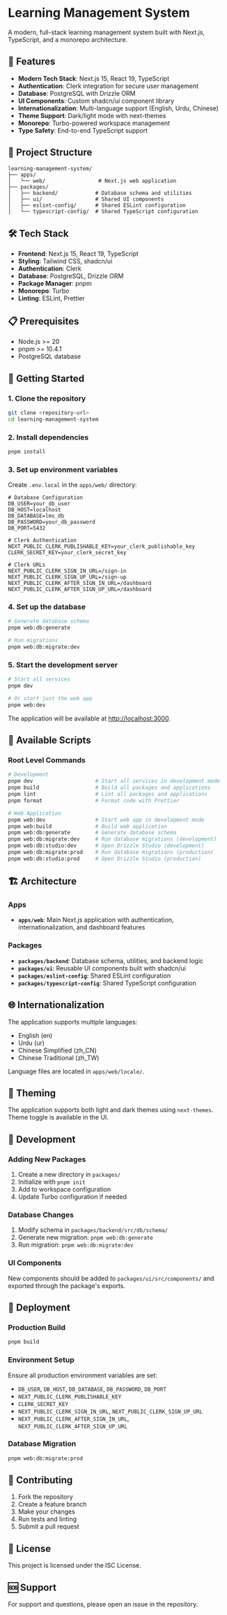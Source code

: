 # Learning Management System

A modern, full-stack learning management system built with Next.js, TypeScript, and a monorepo architecture.

## 🚀 Features

- **Modern Tech Stack**: Next.js 15, React 19, TypeScript
- **Authentication**: Clerk integration for secure user management
- **Database**: PostgreSQL with Drizzle ORM
- **UI Components**: Custom shadcn/ui component library
- **Internationalization**: Multi-language support (English, Urdu, Chinese)
- **Theme Support**: Dark/light mode with next-themes
- **Monorepo**: Turbo-powered workspace management
- **Type Safety**: End-to-end TypeScript support

## 📁 Project Structure

```
learning-management-system/
├── apps/
│   └── web/                 # Next.js web application
├── packages/
│   ├── backend/            # Database schema and utilities
│   ├── ui/                 # Shared UI components
│   ├── eslint-config/      # Shared ESLint configuration
│   └── typescript-config/  # Shared TypeScript configuration
```

## 🛠️ Tech Stack

- **Frontend**: Next.js 15, React 19, TypeScript
- **Styling**: Tailwind CSS, shadcn/ui
- **Authentication**: Clerk
- **Database**: PostgreSQL, Drizzle ORM
- **Package Manager**: pnpm
- **Monorepo**: Turbo
- **Linting**: ESLint, Prettier

## 📋 Prerequisites

- Node.js >= 20
- pnpm >= 10.4.1
- PostgreSQL database

## 🚀 Getting Started

### 1. Clone the repository

```bash
git clone <repository-url>
cd learning-management-system
```

### 2. Install dependencies

```bash
pnpm install
```

### 3. Set up environment variables

Create `.env.local` in the `apps/web/` directory:

```env
# Database Configuration
DB_USER=your_db_user
DB_HOST=localhost
DB_DATABASE=lms_db
DB_PASSWORD=your_db_password
DB_PORT=5432

# Clerk Authentication
NEXT_PUBLIC_CLERK_PUBLISHABLE_KEY=your_clerk_publishable_key
CLERK_SECRET_KEY=your_clerk_secret_key

# Clerk URLs
NEXT_PUBLIC_CLERK_SIGN_IN_URL=/sign-in
NEXT_PUBLIC_CLERK_SIGN_UP_URL=/sign-up
NEXT_PUBLIC_CLERK_AFTER_SIGN_IN_URL=/dashboard
NEXT_PUBLIC_CLERK_AFTER_SIGN_UP_URL=/dashboard
```

### 4. Set up the database

```bash
# Generate database schema
pnpm web:db:generate

# Run migrations
pnpm web:db:migrate:dev
```

### 5. Start the development server

```bash
# Start all services
pnpm dev

# Or start just the web app
pnpm web:dev
```

The application will be available at [http://localhost:3000](http://localhost:3000).

## 📜 Available Scripts

### Root Level Commands

```bash
# Development
pnpm dev                    # Start all services in development mode
pnpm build                  # Build all packages and applications
pnpm lint                   # Lint all packages and applications
pnpm format                 # Format code with Prettier

# Web Application
pnpm web:dev                # Start web app in development mode
pnpm web:build              # Build web application
pnpm web:db:generate        # Generate database schema
pnpm web:db:migrate:dev     # Run database migrations (development)
pnpm web:db:studio:dev      # Open Drizzle Studio (development)
pnpm web:db:migrate:prod    # Run database migrations (production)
pnpm web:db:studio:prod     # Open Drizzle Studio (production)
```

## 🏗️ Architecture

### Apps

- **`apps/web`**: Main Next.js application with authentication, internationalization, and dashboard features

### Packages

- **`packages/backend`**: Database schema, utilities, and backend logic
- **`packages/ui`**: Reusable UI components built with shadcn/ui
- **`packages/eslint-config`**: Shared ESLint configuration
- **`packages/typescript-config`**: Shared TypeScript configuration

## 🌐 Internationalization

The application supports multiple languages:
- English (en)
- Urdu (ur)
- Chinese Simplified (zh_CN)
- Chinese Traditional (zh_TW)

Language files are located in `apps/web/locale/`.

## 🎨 Theming

The application supports both light and dark themes using `next-themes`. Theme toggle is available in the UI.

## 🔧 Development

### Adding New Packages

1. Create a new directory in `packages/`
2. Initialize with `pnpm init`
3. Add to workspace configuration
4. Update Turbo configuration if needed

### Database Changes

1. Modify schema in `packages/backend/src/db/schema/`
2. Generate new migration: `pnpm web:db:generate`
3. Run migration: `pnpm web:db:migrate:dev`

### UI Components

New components should be added to `packages/ui/src/components/` and exported through the package's exports.

## 🚀 Deployment

### Production Build

```bash
pnpm build
```

### Environment Setup

Ensure all production environment variables are set:
- `DB_USER`, `DB_HOST`, `DB_DATABASE`, `DB_PASSWORD`, `DB_PORT`
- `NEXT_PUBLIC_CLERK_PUBLISHABLE_KEY`
- `CLERK_SECRET_KEY`
- `NEXT_PUBLIC_CLERK_SIGN_IN_URL`, `NEXT_PUBLIC_CLERK_SIGN_UP_URL`
- `NEXT_PUBLIC_CLERK_AFTER_SIGN_IN_URL`, `NEXT_PUBLIC_CLERK_AFTER_SIGN_UP_URL`

### Database Migration

```bash
pnpm web:db:migrate:prod
```

## 🤝 Contributing

1. Fork the repository
2. Create a feature branch
3. Make your changes
4. Run tests and linting
5. Submit a pull request

## 📄 License

This project is licensed under the ISC License.

## 🆘 Support

For support and questions, please open an issue in the repository.
